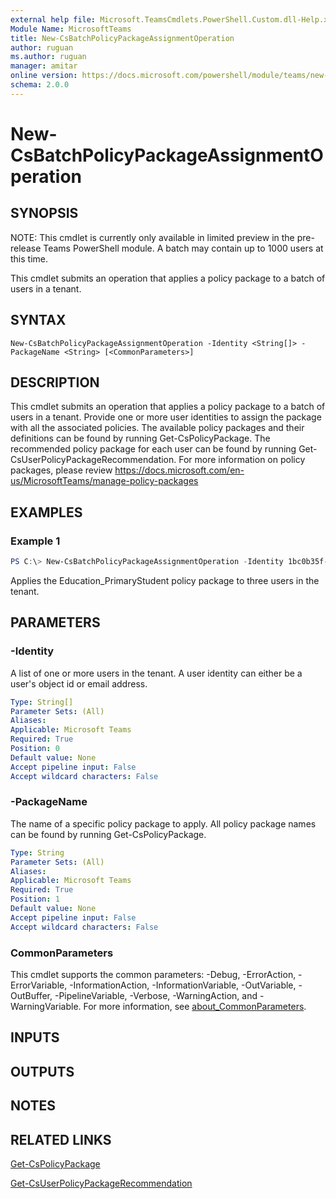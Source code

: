 ```yaml
---
external help file: Microsoft.TeamsCmdlets.PowerShell.Custom.dll-Help.xml
Module Name: MicrosoftTeams
title: New-CsBatchPolicyPackageAssignmentOperation
author: ruguan
ms.author: ruguan
manager: amitar
online version: https://docs.microsoft.com/powershell/module/teams/new-csbatchpolicypackageassignmentoperation
schema: 2.0.0
---
```


# New-CsBatchPolicyPackageAssignmentOperation

## SYNOPSIS
NOTE: This cmdlet is currently only available in limited preview in the pre-release Teams PowerShell module. A batch may contain up to 1000 users at this time.

This cmdlet submits an operation that applies a policy package to a batch of users in a tenant.

## SYNTAX

```
New-CsBatchPolicyPackageAssignmentOperation -Identity <String[]> -PackageName <String> [<CommonParameters>]
```

## DESCRIPTION

This cmdlet submits an operation that applies a policy package to a batch of users in a tenant. Provide one or more user identities to assign the package with all the associated policies. The available policy packages and their definitions can be found by running Get-CsPolicyPackage. The recommended policy package for each user can be found by running Get-CsUserPolicyPackageRecommendation. For more information on policy packages, please review https://docs.microsoft.com/en-us/MicrosoftTeams/manage-policy-packages

## EXAMPLES

### Example 1
```powershell
PS C:\> New-CsBatchPolicyPackageAssignmentOperation -Identity 1bc0b35f-095a-4a37-a24c-c4b6049816ab,johndoe@example.com,richardroe@example.com -PackageName Education_PrimaryStudent
```

Applies the Education_PrimaryStudent policy package to three users in the tenant.

## PARAMETERS

### -Identity

A list of one or more users in the tenant. A user identity can either be a user's object id or email address.

```yaml
Type: String[]
Parameter Sets: (All)
Aliases:
Applicable: Microsoft Teams
Required: True
Position: 0
Default value: None
Accept pipeline input: False
Accept wildcard characters: False
```

### -PackageName

The name of a specific policy package to apply. All policy package names can be found by running Get-CsPolicyPackage.

```yaml
Type: String
Parameter Sets: (All)
Aliases:
Applicable: Microsoft Teams
Required: True
Position: 1
Default value: None
Accept pipeline input: False
Accept wildcard characters: False
```

### CommonParameters
This cmdlet supports the common parameters: -Debug, -ErrorAction, -ErrorVariable, -InformationAction, -InformationVariable, -OutVariable, -OutBuffer, -PipelineVariable, -Verbose, -WarningAction, and -WarningVariable. For more information, see [about_CommonParameters](https://go.microsoft.com/fwlink/?LinkID=113216).

## INPUTS

## OUTPUTS

## NOTES

## RELATED LINKS

[Get-CsPolicyPackage](Get-CsPolicyPackage.md)

[Get-CsUserPolicyPackageRecommendation](Get-CsUserPolicyPackageRecommendation.md)